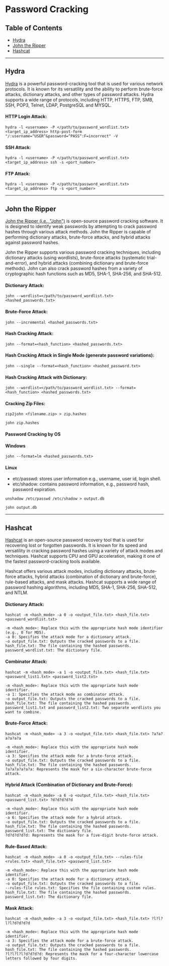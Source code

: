 # Password Cracking

## Table of Contents
- [Hydra](#hydra)
- [John the Ripper](#john-the-ripper)
- [Hashcat](#hashcat)

<hr> 

## Hydra

[Hydra](https://en.kali.tools/?p=220) is a powerful password-cracking tool that is used for various network protocols. 
It is known for its versatility and the ability to perform brute-force attacks, dictionary attacks, and other types of password attacks. 
Hydra supports a wide range of protocols, including HTTP, HTTPS, FTP, SMB, SSH, POP3, Telnet, LDAP, PostgreSQL and MYSQL.

#### HTTP Login Attack:
```
hydra -l <username> -P </path/to/password_wordlist.txt> <target_ip_address> http-post-form "/:username=^USER^&password=^PASS^:F=incorrect" -V
```

#### SSH Attack: 
```
hydra -l <username> -P </path/to/password_wordlist.txt> <target_ip_address> ssh -s <port_number>
```

#### FTP Attack: 
```
hydra -l <username> -P </path/to/password_wordlist.txt> <target_ip_address> ftp -s <port_number>
```

<hr>

## John the Ripper

[John the Ripper (i.e., "John")](https://www.openwall.com/john/doc) is open-source password cracking software. 
It is designed to identify weak passwords by attempting to crack password hashes through various attack methods. 
John the Ripper is capable of performing dictionary attacks, brute-force attacks, and hybrid attacks against password hashes.

John the Ripper supports various password cracking techniques, including dictionary attacks (using wordlists), brute-force attacks (systematic trial-and-error), and hybrid attacks (combining dictionary and brute-force methods).
John can also crack password hashes from a variety of cryptographic hash functions such as MD5, SHA-1, SHA-256, and SHA-512. 

#### Dictionary Attack:
```
john --wordlist=</path/to/password_wordlist.txt> <hashed_passwords.txt>
```

#### Brute-Force Attack:
```
john --incremental <hashed_passwords.txt>
```

#### Hash Cracking Attack:
```
john --format=<hash_function> <hashed_passwords.txt>
```

#### Hash Cracking Attack in Single Mode (generate password variations):
```
john --single --format=<hash_function> <hashed_password.txt>
```

#### Hash Cracking Attack with Dictionary:
```
john --wordlist=</path/to/password_wordlist.txt> --format=<hash_function> <hashed_passwords.txt>
```

#### Cracking Zip Files:
```
zip2john <filename.zip> > zip.hashes

john zip.hashes
```

#### Password Cracking by OS 

#### Windows 

```
john --format=lm <hashed_passwords.txt>
```

#### Linux 

- etc/passwd: stores user information e.g., username, user id, login shell.
- etc/shadow: contains password information, e.g., password hash, password expiration.

```
unshadow /etc/passwd /etc/shadow > output.db

john output.db
```

<hr>

## Hashcat

[Hashcat](https://hashcat.net/hashcat/) is an open-source password recovery tool that is used for recovering lost or forgotten passwords. It is known for its speed and versatility in cracking password hashes using a variety of attack modes and techniques. Hashcat supports CPU and GPU acceleration, making it one of the fastest password-cracking tools available.

Hashcat offers various attack modes, including dictionary attacks, brute-force attacks, hybrid attacks (combination of dictionary and brute-force), rule-based attacks, and mask attacks. 
Hashcat supports a wide range of password hashing algorithms, including MD5, SHA-1, SHA-256, SHA-512, and NTLM.

#### Dictionary Attack:
```
hashcat -m <hash_mode> -a 0 -o <output_file.txt> <hash_file.txt> <password_wordlist.txt>

-m <hash_mode>: Replace this with the appropriate hash mode identifier (e.g., 0 for MD5).
-a 0: Specifies the attack mode for a dictionary attack.
-o output_file.txt: Outputs the cracked passwords to a file.
hash_file.txt: The file containing the hashed passwords.
password_wordlist.txt: The dictionary file.
```

#### Combinator Attack: 
```
hashcat -m <hash_mode> -a 1 -o <output_file.txt> <hash_file.txt> <password_list1.txt> <password_list2.txt>

-m <hash_mode>: Replace this with the appropriate hash mode identifier.
-a 1: Specifies the attack mode as combinator attack.
-o output_file.txt: Outputs the cracked passwords to a file.
hash_file.txt: The file containing the hashed passwords.
password_list1.txt and password_list2.txt: Two separate wordlists you want to combine.
```

#### Brute-Force Attack:
```
hashcat -m <hash_mode> -a 3 -o <output_file.txt> <hash_file.txt> ?a?a?a?a?a?a

-m <hash_mode>: Replace this with the appropriate hash mode identifier.
-a 3: Specifies the attack mode for a brute-force attack.
-o output_file.txt: Outputs the cracked passwords to a file.
hash_file.txt: The file containing the hashed passwords.
?a?a?a?a?a?a: Represents the mask for a six-character brute-force attack.
```

#### Hybrid Attack (Combination of Dictionary and Brute-Force):
```
hashcat -m <hash_mode> -a 6 -o <output_file.txt> <hash_file.txt> <password_list.txt> ?d?d?d?d?d

-m <hash_mode>: Replace this with the appropriate hash mode identifier.
-a 6: Specifies the attack mode for a hybrid attack.
-o output_file.txt: Outputs the cracked passwords to a file.
hash_file.txt: The file containing the hashed passwords.
password_list.txt: The dictionary file.
?d?d?d?d?d: Represents the mask for a five-digit brute-force attack.
```

#### Rule-Based Attack:
```
hashcat -m <hash_mode> -a 0 -o <output_file.txt> --rules-file <rules.txt> <hash_file.txt> <password_list.txt>

-m <hash_mode>: Replace this with the appropriate hash mode identifier.
-a 0: Specifies the attack mode for a dictionary attack.
-o output_file.txt: Outputs the cracked passwords to a file.
--rules-file rules.txt: Specifies the file containing custom rules.
hash_file.txt: The file containing the hashed passwords.
password_list.txt: The dictionary file.
```

#### Mask Attack:
```
hashcat -m <hash_mode> -a 3 -o <output_file.txt> <hash_file.txt> ?l?l?l?l?d?d?d?d

-m <hash_mode>: Replace this with the appropriate hash mode identifier.
-a 3: Specifies the attack mode for a brute-force attack.
-o output_file.txt: Outputs the cracked passwords to a file.
hash_file.txt: The file containing the hashed passwords.
?l?l?l?l?d?d?d?d: Represents the mask for a four-character lowercase letters followed by four digits.
```


